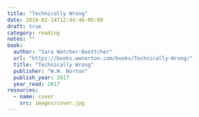 ```yaml
---
title: "Technically Wrong"
date: 2019-02-14T12:44:46-05:00
draft: true
category: reading
notes: ""
book:
  author: "Sara Watcher-Boettcher"
  url: "https://books.wwnorton.com/books/Technically-Wrong/"
  title: "Technically Wrong"
  publisher: "W.W. Norton"
  publish_year: 2017
  year_read: 2017
resources:
  - name: cover
    src: images/cover.jpg
---
```


